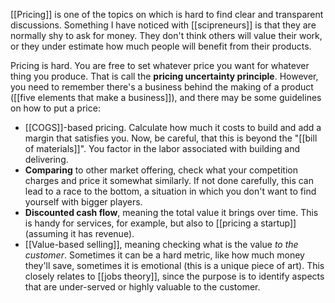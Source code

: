 [[Pricing]] is one of the topics on which is hard to find clear and transparent discussions. Something I have noticed with [[scipreneurs]] is that they are normally shy to ask for money. They don't think others will value their work, or they under estimate how much people will benefit from their products. 

Pricing is hard. You are free to set whatever price you want for whatever thing you produce. That is call the **pricing uncertainty principle**. However, you need to remember there's a business behind the making of a product ([[five elements that make a business]]), and there may be some guidelines on how to put a price: 

- [[COGS]]-based pricing. Calculate how much it costs to build and add a margin that satisfies you. Now, be careful, that this is beyond the "[[bill of materials]]". You factor in the labor associated with building and delivering. 
- **Comparing** to other market offering, check what your competition charges and price it somewhat similarly. If not done carefully, this can lead to a race to the bottom, a situation in which you don't want to find yourself with bigger players. 
- **Discounted cash flow**, meaning the total value it brings over time. This is handy  for services, for example, but also to [[pricing a startup]] (assuming it has revenue). 
- [[Value-based selling]], meaning checking what is the value *to the customer*. Sometimes it can be a hard metric, like how much money they'll save, sometimes it is emotional (this is a unique piece of art). This closely relates to [[jobs theory]], since the purpose is to identify aspects that are under-served or highly valuable to the customer. 